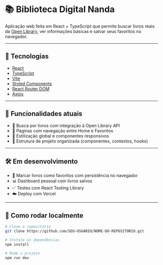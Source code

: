 # 📚 Biblioteca Digital Nanda

Aplicação web feita em React + TypeScript que permite buscar livros reais da [Open Library](https://openlibrary.org/developers/api), ver informações básicas e salvar seus favoritos no navegador.

---

## 🚀 Tecnologias

- [React](https://react.dev/)
- [TypeScript](https://www.typescriptlang.org/)
- [Vite](https://vitejs.dev/)
- [Styled Components](https://styled-components.com/)
- [React Router DOM](https://reactrouter.com/)
- [Axios](https://axios-http.com/)

---

## 🔧 Funcionalidades atuais

- 🔎 Busca por livros com integração à Open Library API
- 📄 Páginas com navegação entre Home e Favoritos
- 💅 Estilização global e componentes responsivos
- 📁 Estrutura de projeto organizada (componentes, contextos, hooks)

---

## 🛠️ Em desenvolvimento

- 📌 Marcar livros como favoritos com persistência no navegador
- 📊 Dashboard pessoal com livros salvos
- ✅ Testes com React Testing Library
- ☁️ Deploy com Vercel

---

## 🧠 Como rodar localmente

```bash
# Clone o repositório
git clone https://github.com/SEU-USUARIO/NOME-DO-REPOSITORIO.git

# Instale as dependências
npm install

# Rode o projeto
npm run dev
